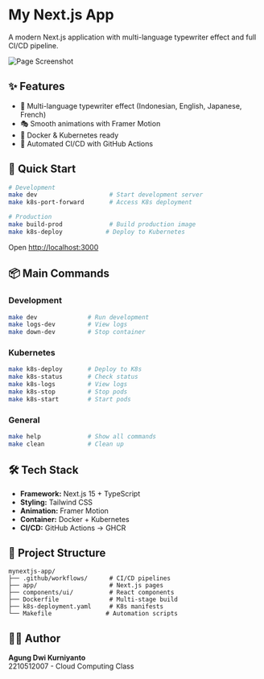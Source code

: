 # My Next.js App

A modern Next.js application with multi-language typewriter effect and full CI/CD pipeline.

![Page Screenshot](./page-screenshot.png)

## ✨ Features

- 🎨 Multi-language typewriter effect (Indonesian, English, Japanese, French)
- 🎭 Smooth animations with Framer Motion
- 🐳 Docker & Kubernetes ready
- 🚀 Automated CI/CD with GitHub Actions

## 🚀 Quick Start

```bash
# Development
make dev                    # Start development server
make k8s-port-forward       # Access K8s deployment

# Production
make build-prod             # Build production image
make k8s-deploy            # Deploy to Kubernetes
```

Open [http://localhost:3000](http://localhost:3000)

## 📦 Main Commands

### Development

```bash
make dev              # Run development
make logs-dev         # View logs
make down-dev         # Stop container
```

### Kubernetes

```bash
make k8s-deploy       # Deploy to K8s
make k8s-status       # Check status
make k8s-logs         # View logs
make k8s-stop         # Stop pods
make k8s-start        # Start pods
```

### General

```bash
make help             # Show all commands
make clean            # Clean up
```

## 🛠️ Tech Stack

- **Framework:** Next.js 15 + TypeScript
- **Styling:** Tailwind CSS
- **Animation:** Framer Motion
- **Container:** Docker + Kubernetes
- **CI/CD:** GitHub Actions → GHCR

## 📁 Project Structure

```
mynextjs-app/
├── .github/workflows/      # CI/CD pipelines
├── app/                    # Next.js pages
├── components/ui/          # React components
├── Dockerfile              # Multi-stage build
├── k8s-deployment.yaml     # K8s manifests
└── Makefile               # Automation scripts
```

## 👨‍💻 Author

**Agung Dwi Kurniyanto**  
2210512007 - Cloud Computing Class
